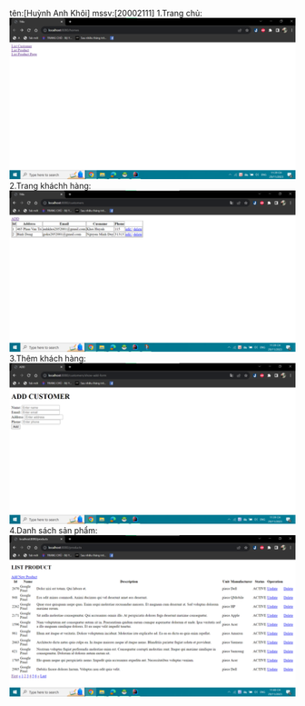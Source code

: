 tên:[Huỳnh Anh Khôi]
mssv:[20002111]
1.Trang chủ:
![TrangChu](/image/home.png)
2.Trang kháchh hàng:
![Customers](/image/customers.png)
3.Thêm khách hàng:
![TrangChu](/image/addcustomer.png)
4.Danh sách sản phẩm:
![TrangChu](/image/listproduct.png)
